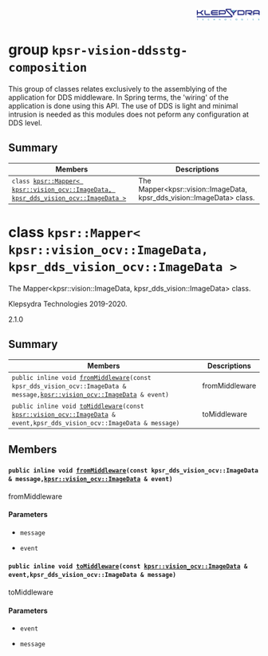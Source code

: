 <p align="right">
  <img width="25%" height="25%"src="../images/klepsydra_logo.jpg">
</p>

# group `kpsr-vision-ddsstg-composition` 

This group of classes relates exclusively to the assemblying of the application for DDS middleware. In Spring terms, the 'wiring' of the application is done using this API. The use of DDS is light and minimal intrusion is needed as this modules does not peform any configuration at DDS level.

## Summary

 Members                        | Descriptions                                
--------------------------------|---------------------------------------------
`class `[`kpsr::Mapper< kpsr::vision_ocv::ImageData, kpsr_dds_vision_ocv::ImageData >`](#classkpsr_1_1Mapper_3_01kpsr_1_1vision__ocv_1_1ImageData_00_01kpsr__dds__vision__ocv_1_1ImageData_01_4) | The Mapper<kpsr::vision::ImageData, kpsr_dds_vision::ImageData> class.

# class `kpsr::Mapper< kpsr::vision_ocv::ImageData, kpsr_dds_vision_ocv::ImageData >` 

The Mapper<kpsr::vision::ImageData, kpsr_dds_vision::ImageData> class.

Klepsydra Technologies 2019-2020.

2.1.0

## Summary

 Members                        | Descriptions                                
--------------------------------|---------------------------------------------
`public inline void `[`fromMiddleware`](#classkpsr_1_1Mapper_3_01kpsr_1_1vision__ocv_1_1ImageData_00_01kpsr__dds__vision__ocv_1_1ImageData_01_4_1a1bd9c8a0912fdf26f0095b59bbd1e27e)`(const kpsr_dds_vision_ocv::ImageData & message,`[`kpsr::vision_ocv::ImageData`](api-kpsr-vision-application.md#structkpsr_1_1vision__ocv_1_1ImageData)` & event)` | fromMiddleware
`public inline void `[`toMiddleware`](#classkpsr_1_1Mapper_3_01kpsr_1_1vision__ocv_1_1ImageData_00_01kpsr__dds__vision__ocv_1_1ImageData_01_4_1ad20610b8fdd5af51c53e5e1a506a7122)`(const `[`kpsr::vision_ocv::ImageData`](api-kpsr-vision-application.md#structkpsr_1_1vision__ocv_1_1ImageData)` & event,kpsr_dds_vision_ocv::ImageData & message)` | toMiddleware

## Members

#### `public inline void `[`fromMiddleware`](#classkpsr_1_1Mapper_3_01kpsr_1_1vision__ocv_1_1ImageData_00_01kpsr__dds__vision__ocv_1_1ImageData_01_4_1a1bd9c8a0912fdf26f0095b59bbd1e27e)`(const kpsr_dds_vision_ocv::ImageData & message,`[`kpsr::vision_ocv::ImageData`](api-kpsr-vision-application.md#structkpsr_1_1vision__ocv_1_1ImageData)` & event)` 

fromMiddleware

#### Parameters
* `message` 

* `event`

#### `public inline void `[`toMiddleware`](#classkpsr_1_1Mapper_3_01kpsr_1_1vision__ocv_1_1ImageData_00_01kpsr__dds__vision__ocv_1_1ImageData_01_4_1ad20610b8fdd5af51c53e5e1a506a7122)`(const `[`kpsr::vision_ocv::ImageData`](api-kpsr-vision-application.md#structkpsr_1_1vision__ocv_1_1ImageData)` & event,kpsr_dds_vision_ocv::ImageData & message)` 

toMiddleware

#### Parameters
* `event` 

* `message`

